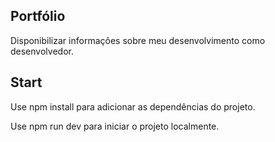 ## Portfólio

<p>Disponibilizar informações sobre meu desenvolvimento como desenvolvedor.</p>

## Start

<p>Use npm install para adicionar as dependências do projeto.</p>
<p>Use npm run dev para iniciar o projeto localmente.<p>
